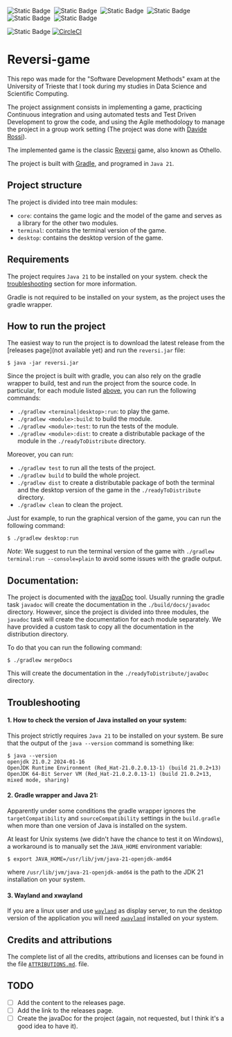 
![Static Badge](https://img.shields.io/badge/Java-r?logo=oracle&color=darkred)&nbsp;
![Static Badge](https://img.shields.io/badge/gradle-gradle?logo=gradle&color=%2302303A)&nbsp;
![Static Badge](https://img.shields.io/badge/Apache%20Groovy-groovy?logo=Apache%20Groovy&logoColor=white&color=%234298B8
)&nbsp;
![Static Badge](https://img.shields.io/badge/JUnit5-JUnit5?logo=JUnit5&logoColor=white&color=%2325A162)&nbsp;
![Static Badge](https://img.shields.io/badge/Mockito-Mockito?logo=Mockito&logoColor=white&color=%23FFC837)&nbsp;
![Static Badge](https://img.shields.io/badge/OpenJDK-OpenJDK?logo=OpenJDK&logoColor=white&color=%23437291)

[//]: # (![Static Badge]&#40;https://img.shields.io/badge/Swing-Swing?logo=Java&logoColor=white&color=%23E60012&#41;&nbsp;)

![Static Badge](https://img.shields.io/badge/CircleCI%20stautus:-circleci?logo=circleci&color=%23343434)
[![CircleCI](https://dl.circleci.com/status-badge/img/circleci/Nnx7eettKAjZjgLqohmuHD/82KDGxEoAw8hcLPNtEJmox/tree/main.svg?style=svg&circle-token=c19e80ed0f5747a0dd7dc3d7f326b2ff245cd5cf)](https://dl.circleci.com/status-badge/redirect/circleci/Nnx7eettKAjZjgLqohmuHD/82KDGxEoAw8hcLPNtEJmox/tree/main)&nbsp;


# Reversi-game

This repo was made for the "Software Development Methods" exam at the University of Trieste that I took during my
studies in Data Science and Scientific Computing.

The project assignment consists in implementing a game, practicing Continuous integration and using automated tests and Test Driven
Development to grow the code, and using the Agile methodology to manage the project in a group work setting (The project was done with [Davide Rossi](https://github.com/DavideRossi1)).

The implemented game is the classic [Reversi](https://en.wikipedia.org/wiki/Reversi) game, also known as Othello.


The project is built with [Gradle](https://gradle.org/), and programed in `Java 21`.

## Project structure

The project is divided into tree main modules:

- `core`: contains the game logic and the model of the game and serves as a library for the other two modules.
- `terminal`: contains the terminal version of the game.
- `desktop`: contains the desktop version of the game.

## Requirements

The project requires `Java 21` to be installed on your system. check the [troubleshooting](#troubleshooting) section for more information.

Gradle is not required to be installed on your system, as the project uses the gradle wrapper.


## How to run the project

The easiest way to run the project is to download the latest release from the [releases page](not available yet) and run the `reversi.jar` file:

```
$ java -jar reversi.jar
```

Since the project is built with gradle, you can also rely on the gradle wrapper to build, test and run the project from the source code.  In particular, for each module listed [above](#project-structure), you can run the following commands:

- `./gradlew <terminal|desktop>:run`: to play the game.
- `./gradlew <module>:build`: to build the module.
- `./gradlew <module>:test`: to run the tests of the module.
- `./gradlew <module>:dist`: to create a distributable package of the module in the `./readyToDistribute` directory.

Moreover, you can run: 
- `./gradlew test` to run all the tests of the project.
- `./gradlew build` to build the whole project.
- `./gradlew dist` to create a distributable package of both the terminal and the desktop version of the game in the `./readyToDistribute` directory.
- `./gradlew clean` to clean the project.

Just for example, to run the graphical version of the game, you can run the following command:

```
$ ./gradlew desktop:run
```

*Note*: We suggest to run the terminal version of the game with `./gradlew terminal:run --console=plain` to avoid some issues with the gradle output.

## Documentation: 

The project is documented with the [javaDoc](https://www.oracle.com/technical-resources/articles/java/javadoc-tool.html) tool. Usually running the gradle task `javadoc` will create the documentation in the `./build/docs/javadoc` directory.
However, since the project is divided into three modules, the `javadoc` task will create the documentation for each module separately. We have provided a custom task to copy all the documentation in the distribution directory.

To do that you can run the following command:

```
$ ./gradlew mergeDocs
```

This will create the documentation in the `./readyToDistribute/javaDoc` directory.

## Troubleshooting

#### 1. How to check the version of Java installed on your system:
    
This project strictly requires `Java 21` to be installed on your system. Be sure that the output of the `java --version` command is something like: 
```
$ java --version
openjdk 21.0.2 2024-01-16
OpenJDK Runtime Environment (Red_Hat-21.0.2.0.13-1) (build 21.0.2+13)
OpenJDK 64-Bit Server VM (Red_Hat-21.0.2.0.13-1) (build 21.0.2+13, mixed mode, sharing)
```
#### 2. Gradle wrapper and Java 21:

Apparently under some conditions the gradle wrapper ignores the `targetCompatibility` and `sourceCompatibility` settings in the `build.gradle` when more than one version of Java is installed on the system.

At least for Unix systems (we didn't have the chance to test it on Windows), a workaround is to manually set the `JAVA_HOME` environment variable: 
```
$ export JAVA_HOME=/usr/lib/jvm/java-21-openjdk-amd64
```
where `/usr/lib/jvm/java-21-openjdk-amd64` is the path to the JDK 21 installation on your system.

#### 3. Wayland and xwayland

If you are a linux user and use [`wayland`](https://wayland.freedesktop.org/) as display server, to run the desktop version of the application you will need [`xwayland`](https://wayland.freedesktop.org/xserver.html) installed on your system.


## Credits and attributions

The complete list of all the credits, attributions and licenses can be found in the file [`ATTRIBUTIONS.md`](./ATTRIBUTIONS.md). file. 


## TODO 

- [ ] Add the content to the releases page.
- [ ] Add the link to the releases page.
- [ ] Create the javaDoc for the project (again, not requested, but I think it's a good idea to have it).